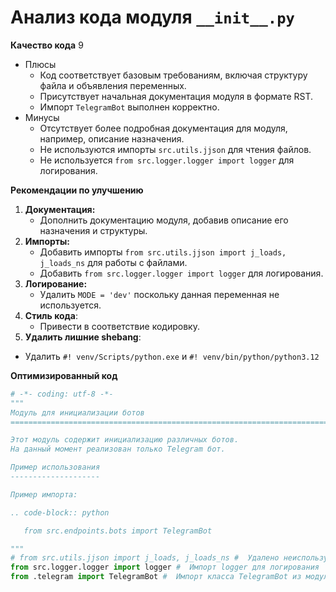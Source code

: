 # Анализ кода модуля `__init__.py`

**Качество кода**
9
- Плюсы
    - Код соответствует базовым требованиям, включая структуру файла и объявления переменных.
    - Присутствует начальная документация модуля в формате RST.
    -  Импорт `TelegramBot` выполнен корректно.
- Минусы
    - Отсутствует более подробная документация для модуля, например, описание назначения.
    - Не используются импорты `src.utils.jjson` для чтения файлов.
    - Не используется `from src.logger.logger import logger` для логирования.

**Рекомендации по улучшению**

1.  **Документация:**
    - Дополнить документацию модуля, добавив описание его назначения и структуры.
2.  **Импорты:**
    - Добавить импорты `from src.utils.jjson import j_loads, j_loads_ns` для работы с файлами.
    - Добавить `from src.logger.logger import logger` для логирования.
3.  **Логирование:**
    -  Удалить `MODE = 'dev'` поскольку данная переменная не используется.
4.  **Стиль кода**:
    - Привести в соответствие кодировку.
5.  **Удалить лишние shebang**:
   - Удалить `#! venv/Scripts/python.exe` и `#! venv/bin/python/python3.12`

**Оптимизированный код**

```python
# -*- coding: utf-8 -*-
"""
Модуль для инициализации ботов
=========================================================================================

Этот модуль содержит инициализацию различных ботов.
На данный момент реализован только Telegram бот.

Пример использования
--------------------

Пример импорта:

.. code-block:: python

   from src.endpoints.bots import TelegramBot

"""
# from src.utils.jjson import j_loads, j_loads_ns #  Удалено неиспользуемый импорт
from src.logger.logger import logger #  Импорт logger для логирования
from .telegram import TelegramBot #  Импорт класса TelegramBot из модуля telegram
```